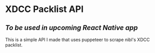 # XDCC Packlist API
## *To be used in upcoming React Native app*

This is a simple API I made that uses puppeteer to scrape nibl's XDCC packlist.
